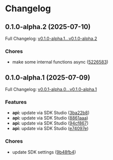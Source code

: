 # Changelog

## 0.1.0-alpha.2 (2025-07-10)

Full Changelog: [v0.1.0-alpha.1...v0.1.0-alpha.2](https://github.com/s0ulm4n/urban-fortnight/compare/v0.1.0-alpha.1...v0.1.0-alpha.2)

### Chores

* make some internal functions async ([5226583](https://github.com/s0ulm4n/urban-fortnight/commit/52265837a417def8bc20ab28d1426e4698a106d5))

## 0.1.0-alpha.1 (2025-07-09)

Full Changelog: [v0.0.1-alpha.0...v0.1.0-alpha.1](https://github.com/s0ulm4n/urban-fortnight/compare/v0.0.1-alpha.0...v0.1.0-alpha.1)

### Features

* **api:** update via SDK Studio ([3ba22b8](https://github.com/s0ulm4n/urban-fortnight/commit/3ba22b807a628b45712731b23ca92258a7ddbcc0))
* **api:** update via SDK Studio ([8861aaa](https://github.com/s0ulm4n/urban-fortnight/commit/8861aaa4bf0cc4be7fa06fc2bb7538c7f022e510))
* **api:** update via SDK Studio ([94cf867](https://github.com/s0ulm4n/urban-fortnight/commit/94cf8671e85e0a4590ce34c902eb559303e91a14))
* **api:** update via SDK Studio ([e74097e](https://github.com/s0ulm4n/urban-fortnight/commit/e74097ec7edd606a3419cf710a3c2c6c491f9154))


### Chores

* update SDK settings ([9b48fb4](https://github.com/s0ulm4n/urban-fortnight/commit/9b48fb4d061921430572faa799c2fd21f20c59e9))

